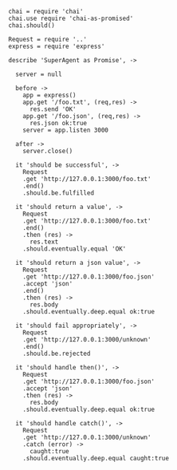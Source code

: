     chai = require 'chai'
    chai.use require 'chai-as-promised'
    chai.should()

    Request = require '..'
    express = require 'express'

    describe 'SuperAgent as Promise', ->

      server = null

      before ->
        app = express()
        app.get '/foo.txt', (req,res) ->
          res.send 'OK'
        app.get '/foo.json', (req,res) ->
          res.json ok:true
        server = app.listen 3000

      after ->
        server.close()

      it 'should be successful', ->
        Request
        .get 'http://127.0.0.1:3000/foo.txt'
        .end()
        .should.be.fulfilled

      it 'should return a value', ->
        Request
        .get 'http://127.0.0.1:3000/foo.txt'
        .end()
        .then (res) ->
          res.text
        .should.eventually.equal 'OK'

      it 'should return a json value', ->
        Request
        .get 'http://127.0.0.1:3000/foo.json'
        .accept 'json'
        .end()
        .then (res) ->
          res.body
        .should.eventually.deep.equal ok:true

      it 'should fail appropriately', ->
        Request
        .get 'http://127.0.0.1:3000/unknown'
        .end()
        .should.be.rejected

      it 'should handle then()', ->
        Request
        .get 'http://127.0.0.1:3000/foo.json'
        .accept 'json'
        .then (res) ->
          res.body
        .should.eventually.deep.equal ok:true

      it 'should handle catch()', ->
        Request
        .get 'http://127.0.0.1:3000/unknown'
        .catch (error) ->
          caught:true
        .should.eventually.deep.equal caught:true
